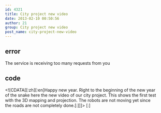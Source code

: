 ```yaml
---
id: 4321
title: City project new video
date: 2013-02-10 00:50:56
author: 21
group: City project new video
post_name: city-project-new-video
---
```


## error
The service is receiving too many requests from you

## code
 <!\[CDATA\[\[:zh\]\[:en\]Happy new year. Right to the beginning of the new year of the snake here the new video of our city project. This shows the first test with the 3D mapping and projection. The robots are not moving yet since the roads are not completely done.\[:\]\]\]> \[:\]

